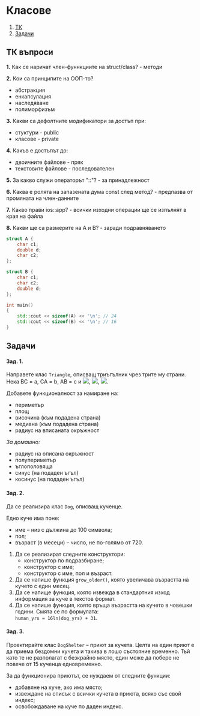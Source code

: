 # Класове

1. [ТК](#тк-въпроси)
2. [Задачи](#задачи)

## **ТК въпроси**
**1.** Как се наричат член-фуннкциите на struct/class? -  методи

**2.** Кои са принципите на ООП-то?
- абстракция
- енкапсулация
- наследяване
- полиморфизъм

**3.** Какви са дефолтните модификатори за достъп при:
- стуктури - public
- класове - private

**4.** Какъв е достъпът до:
- двоичните файлове - пряк
- текстовите файлове - последователен

**5.** За какво служи операторът "::"? - за принадлежност

**6.** Каква е ролята на запазената дума const след метод? - предпазва от промяната на член-данните

**7.** Какво прави ios::app? - всички изходни операции ще се изпълнят в края на файла

**8.** Какви ще са размерите на A и B? - заради подравняването
```cpp
struct A {
    char c1;
    double d;
    char c2;
};

struct B {
    char c1;
    char c2;
    double d;
};

int main()
{
    std::cout << sizeof(A) << '\n'; // 24
    std::cout << sizeof(B) << '\n'; // 16
}
```

## **Задачи**

#### **Зад. 1.**
Направете клас `Triangle`, описващ триъгълник чрез трите му страни. \
Нека BC = a, CA = b, AB = c и
<img src="https://render.githubusercontent.com/render/math?math=\color{orangered}\sphericalangle CAB = \alpha">,
<img src="https://render.githubusercontent.com/render/math?math=\color{orangered}\sphericalangle ABC = \beta">,
<img src="https://render.githubusercontent.com/render/math?math=\color{orangered}\sphericalangle BCA = \gamma">.

Добавете функционалност за намиране на:
- периметър
- площ
- височина (към подадена страна)
- медиана (към подадена страна)
- радиус на вписаната окръжност

*За домашно:*
- радиус на описана окръжност
- полупериметър
- ъглополовяща
- синус (на подаден ъгъл)
- косинус (на подаден ъгъл)

#### **Зад. 2.**
Да се реализира клас `Dog`, описващ кученце.

Едно куче има поне:
- име – низ с дължина до 100 символа;
- пол;
- възраст (в месеци) – число, не по-голямо от 720.

1. Да се реализират следните конструктори:
    - конструктор по подразбиране;
    - конструктор с име;
    - конструктор с име, пол и възраст.
2. Да се напише функция `grow_older()`, която увеличава възрастта на кучето с един месец.
3. Да се напище функция, която извежда в стандартния изход информация за куче в текстов формат.
4. Да се напише функция, която връща възрастта на кучето в човешки години.
Смята се по формулата:\
    `human_yrs = 16ln(dog_yrs) + 31`.

#### **Зад. 3.**
Проектирайте клас `DogShelter` – приют за кучета. Целта на един приют е да приема бездомни
кучета и такива в лошо състояние временно.
Тъй като те не разполагат с безкрайно място, един може да побере не повече от
15 кученца едновременно.

За да функционира приютът, се нуждаем от следните функции:
- добавяне на куче, ако има място;
- извеждане на списък с всички кучета в приюта, всяко със свой индекс;
- освобождаване на куче по даден индекс.
